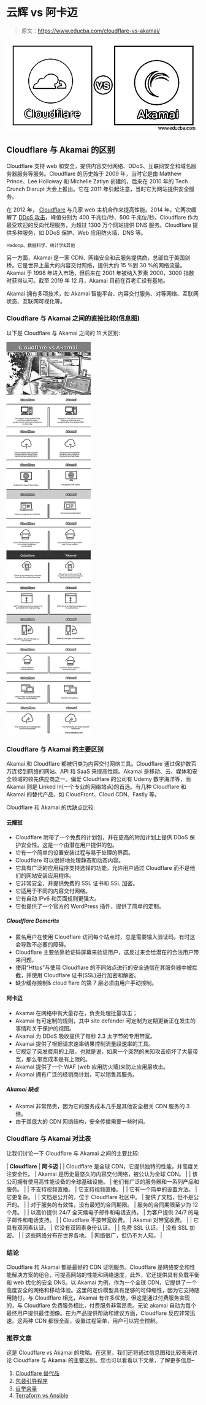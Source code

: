 # 云辉 vs 阿卡迈

> 原文：<https://www.educba.com/cloudflare-vs-akamai/>

![Cloudflare vs Akamai](img/26e677d5f94890b3340c671c3d7e22d7.png)



## Cloudflare 与 Akamai 的区别

Cloudflare 支持 web 和安全，提供内容交付网络、DDoS、互联网安全和域名服务器服务等服务。Cloudflare 的历史始于 2009 年，当时它是由 Matthew Prince、Lee Holloway 和 Michelle Zatlyn 创建的，后来在 2010 年的 Tech Crunch Disrupt 大会上推出。它在 2011 年引起注意，当时它为网站提供安全服务。

在 2012 年， [Cloudflare](https://www.educba.com/what-is-cloudflare/) 与几家 web 主机合作来提高性能。2014 年，它两次缓解了 [DDoS 攻击](https://www.educba.com/what-is-ddos-attack/)，峰值分别为 400 千兆位/秒、500 千兆位/秒。Cloudflare 作为最受欢迎的反向代理服务，为超过 1300 万个网站提供 DNS 服务。Cloudflare 提供多种服务，如 DDoS 保护、Web 应用防火墙、DNS 等。

<small>Hadoop、数据科学、统计学&其他</small>

另一方面，Akamai 是一家 CDN、网络安全和云服务提供商，总部位于美国剑桥。它是世界上最大的内容交付网络，提供大约 15 %到 30 %的网络流量。Akamai 于 1998 年进入市场，但后来在 2001 年被纳入罗素 2000，3000 指数时获得认可。截至 2019 年 12 月，Akamai 目前在百老汇设有基地。

Akamai 拥有多项技术，如 Akamai 智能平台、内容交付服务、对等网络、互联网状态、互联网可视化等。

### Cloudflare 与 Akamai 之间的直接比较(信息图)

以下是 Cloudflare 与 Akamai 之间的 11 大区别:

![Cloudflare vs Akamai info](img/52ce84e44b18b92bc9a6065bffcfab98.png)



### Cloudflare 与 Akamai 的主要区别

Akamai 和 Cloudflare 都被归类为内容交付网络工具。Cloudflare 通过保护数百万连接到网络的网站、API 和 SaaS 来提高性能。Akamai 是移动、云、媒体和安全领域的领先供应商之一。偏爱 Cloudflare 的公司有 Udemy 数字海洋等，而 Akamai 则是 Linked In(一个专业的网络站点)的首选。有几种 Cloudflare 和 Akamai 的替代产品，如 CloudFront、Cloud CDN、Fastly 等。

Cloudflare 和 Akamai 的优缺点比较:

#### 云耀斑

*   Cloudflare 附带了一个免费的计划包，并在更高的附加计划上提供 DDoS 保护安全性。这是一个由潜在用户提供的包。
*   它有一个简单的设置安装过程与易于处理的界面。
*   Cloudflare 可以很好地处理静态和动态内容。
*   它具有广泛的应用程序支持选择的功能，允许用户通过 Cloudflare 而不是他们的网站安装应用程序。
*   它非常安全，并提供免费的 SSL 证书和 SSL 加密。
*   它适用于不同的内容交付网络。
*   它有自动 IPv6 和页面规则更强大。
*   它也提供了一个官方的 WordPress 插件，提供了简单的定制。

##### Cloudflare Demerits

*   匿名用户在使用 Cloudflare 访问每个站点时，总是需要输入验证码。有时这会导致不必要的障碍。
*   Cloudflare 主要依靠验证码屏幕来验证用户，这反过来会给潜在的合法用户带来问题。
*   使用“Https”与使用 Cloudflare 的不同站点进行的安全通信在其服务器中被拦截，并使用 Cloudflare 证书(SSL)进行加密和解密。
*   缺少缓存控制& cloud flare 的第 7 层必须由用户手动控制。

#### 阿卡迈

*   Akamai 在网络中有大量存在，负责处理批量攻击；
*   Akamai 有可定制的规则，其中 site defender 可定制为定期更新正在发生的事情和关于保护的视图。
*   Akamai 为 DDoS 吸收提供了每秒 2.3 太字节的专用带宽。
*   Akamai 提供了根据请求速率结果控制流量段速率的工具。
*   它规定了突发费用的上限，也就是说，如果一个突然的未知攻击损坏了大量带宽，那么带宽成本是有上限的。
*   Akamai 提供了一个 WAF (web 应用防火墙)来防止应用层攻击。
*   Akamai 拥有广泛的经销商计划，可以销售其服务。

##### Akamai 缺点

*   Akamai 非常昂贵，因为它的服务成本几乎是其他安全相关 CDN 服务的 3 倍。
*   由于其庞大的 CDN 网络结构，安全传播需要一些时间。

### Cloudflare 与 Akamai 对比表

让我们讨论一下 Cloudflare 与 Akamai 之间的主要比较:

| **Cloudflare** | **阿卡迈** |
| Cloudflare 是全球 CDN，它提供独特的性能，并高度关注安全性。 | Akamai 是历史最悠久的内容交付网络，被公认为全球 CDN。 |
| 该公司拥有使用高性能设备的全球基础设施。 | 他们有广泛的服务器和一系列产品和服务。 |
| 不支持视频直播。 | 它支持视频直播。 |
| 它有一个简单的设置方法。 | 它更复杂。 |
| 文档是公开的，位于 Cloudflare 社区中。 | 提供了文档，但不是公开的。 |
| 对于服务的有效性，没有最短的合同期限。 | 服务的合同期限至少为 12 个月。 |
| 以高价提供 24/7 全天候电子邮件和电话支持。 | 为客户提供 24/7 的电子邮件和电话支持。 |
| Cloudflare 不按带宽收费。 | Akamai 对带宽收费。 |
| 它具有双因素认证。 | 它没有双因素身份认证。 |
| 免费 SSL 认证。 | 没有 SSL 加密。 |
| 这些网络分布在世界各地。 | 网络很广，但仍不为人知。 |

### 结论

Cloudflare 和 Akamai 都是最好的 CDN 证明服务。Cloudflare 是网络安全和性能解决方案的组合，可提高网站的性能和网络速度，此外，它还提供具有负载平衡和 web 优化的安全 DNS。以 Akamai 为例，作为一个全球 CDN，它提供了一个高度安全的网络和移动体验。这里的定价模型具有足够的可伸缩性，因为它支持随用随付。与 Cloudflare 相比，Akamai 有许多优势，但这是通过付费服务实现的，与 Cloudflare 免费服务相比，付费服务非常昂贵。无论 akamai 自动为每个最终用户提供最佳图像。在为产品提供帮助和建议方面，Cloudflare 反应非常迅速。这两种 CDN 都很全面，设置过程简单，用户可以完全控制。

### 推荐文章

这是 Cloudflare vs Akamai 的攻略。在这里，我们还将通过信息图和比较表来讨论 Cloudflare 与 Akamai 的主要区别。您也可以看看以下文章，了解更多信息–

1.  [Cloudflare 替代品](https://www.educba.com/cloudflare-alternatives/)
2.  [包装引导程序](https://www.educba.com/wrap-bootstrap/)
3.  [自举余量](https://www.educba.com/bootstrap-margin/)
4.  [Terraform vs Ansible](https://www.educba.com/terraform-vs-ansible/)





